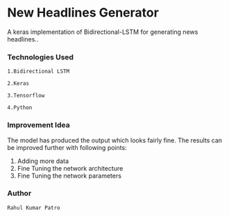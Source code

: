 # New Headlines Generator

A keras implementation of Bidirectional-LSTM for generating news headlines..

### Technologies Used
```
1.Bidirectional LSTM

2.Keras

3.Tensorflow

4.Python
```
### Improvement Idea

The model has produced the output which looks fairly fine. The results can be improved further with following points:

1. Adding more data
2. Fine Tuning the network architecture
3. Fine Tuning the network parameters


### Author 
```
Rahul Kumar Patro
```